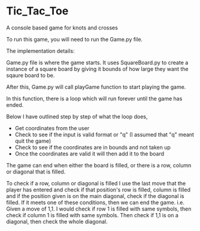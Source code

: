 # Tic_Tac_Toe
A console based game for knots and crosses

To run this game, you will need to run the Game.py file. 

The implementation details: 

Game.py file is where the game starts. It uses SquareBoard.py to create a instance of a square board by giving it bounds of how large they want the sqaure board to be.

After this, Game.py will call playGame function to start playing the game. 

In this function, there is a loop which will run forever until the game has ended. 

Below I have outlined step by step of what the loop does, 
- Get coordinates from the user
- Check to see if the input is valid format or "q" (I assumed that "q" meant quit the game)
- Check to see if the coordinates are in bounds and not taken up
- Once the coordinates are valid it will then add it to the board

The game can end when either the board is filled, or there is a row, column or diagonal that is filled.

To check if a row, column or diagonal is filled I use the last move that the player has entered and check if that position's row is filled, column is filled and if the position given is on the main diagonal, check if the diagonal is filled. If it meets one of these conditions, then we can end the game.
i.e. Given a move of 1,1. I would check if row 1 is filled with same symbols, then check if column 1 is filled with same symbols. Then check if 1,1 is on a diagonal, then check the whole diagonal.


